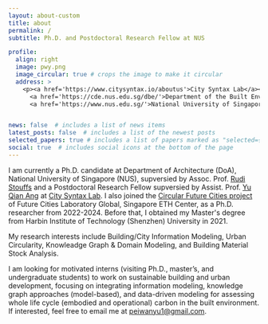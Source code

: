 ```yaml
---
layout: about-custom
title: about
permalink: /
subtitle: Ph.D. and Postdoctoral Research Fellow at NUS

profile:
  align: right
  image: pwy.png
  image_circular: true # crops the image to make it circular
  address: >
    <p><a href='https://www.citysyntax.io/aboutus'>City Syntax Lab</a><br>
      <a href='https://cde.nus.edu.sg/dbe/'>Department of the Built Environment</a><br>
      <a href='https://www.nus.edu.sg/'>National University of Singapore</a></p>


news: false  # includes a list of news items
latest_posts: false  # includes a list of the newest posts
selected_papers: true # includes a list of papers marked as "selected={true}"
social: true  # includes social icons at the bottom of the page
---
```

I am currently a Ph.D. candidate at Department of Architecture (DoA), National University of Singapore (NUS), supversied by Assoc. Prof. [Rudi Stouffs](https://cde.nus.edu.sg/arch/staffs/rudi-stouffs-dr/) and a Postdoctoral Research Fellow supversied by Assist. Prof. [Yu Qian Ang](https://scholar.google.com/citations?user=Dzq-uGYAAAAJ&hl=en) at [City Syntax Lab](https://www.citysyntax.io/aboutus). I also joined the [Circular Future Cities project](https://futurecitieslab.world/module/CFC) of Future Cities Laboratory Global, Singapore ETH Center, as a Ph.D. researcher from 2022-2024. Before that, I obtained my Master's degree from Harbin Institute of Technology (Shenzhen) University in 2021.

My research interests include Building/City Information Modeling, Urban Circularity, Knowleadge Graph & Domain Modeling, and Building Material Stock Analysis.

I am looking for motivated interns (visiting Ph.D., master’s, and undergraduate students) to work on sustainable building and urban development, focusing on integrating information modeling, knowledge graph approaches (model-based), and data-driven modeling for assessing whole life cycle (embodied and operational) carbon in the built environment. If interested, feel free to email me at peiwanyu1@gmail.com.

<!-- Write your biography here. Tell the world about yourself. Link to your favorite [subreddit](http://reddit.com). You can put a picture in, too. The code is already in, just name your picture `prof_pic.jpg` and put it in the `img/` folder.

Put your address / P.O. box / other info right below your picture. You can also disable any of these elements by editing `profile` property of the YAML header of your `_pages/about.md`. Edit `_bibliography/papers.bib` and Jekyll will render your [publications page](/al-folio/publications/) automatically.

Link to your social media connections, too. This theme is set up to use [Font Awesome icons](https://fontawesome.com/) and [Academicons](https://jpswalsh.github.io/academicons/), like the ones below. Add your Facebook, Twitter, LinkedIn, Google Scholar, or just disable all of them. -->
